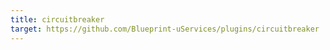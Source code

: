 ```yaml
---
title: circuitbreaker
target: https://github.com/Blueprint-uServices/plugins/circuitbreaker
---
```

